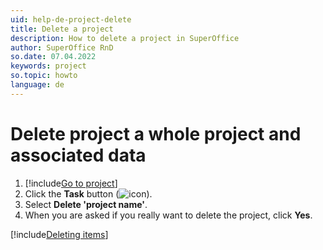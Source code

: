 ```yaml
---
uid: help-de-project-delete
title: Delete a project
description: How to delete a project in SuperOffice
author: SuperOffice RnD
so.date: 07.04.2022
keywords: project
so.topic: howto
language: de
---
```


# Delete project a whole project and associated data

1. [!include[Go to project](includes/goto-project.md)]
2. Click the **Task** button (![icon][img1]).
3. Select **Delete 'project name'**.
4. When you are asked if you really want to delete the project, click **Yes**.

[!include[Deleting items](../../learn/includes/tip-deletion.md)]

<!-- Referenced links -->

<!-- Referenced images -->
[img1]: ../../../media/icons/btn-menu.png

